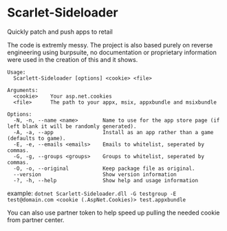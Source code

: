# Scarlet-Sideloader
Quickly patch and push apps to retail 

The code is extremly messy. The project is also based purely on reverse engineering using burpsuite, no documentation or proprietary information were used in the creation of this and it shows.
```
Usage:
  Scarlett-Sideloader [options] <cookie> <file>

Arguments:
  <cookie>    Your asp.net.cookies
  <file>      The path to your appx, msix, appxbundle and msixbundle

Options:
  -N, -n, --name <name>        Name to use for the app store page (if left blank it will be randomly generated).
  -A, -a, --app                Install as an app rather than a game (defaults to game).
  -E, -e, --emails <emails>    Emails to whitelist, seperated by commas.
  -G, -g, --groups <groups>    Groups to whitelist, seperated by commas.
  -O, -o, --original           Keep package file as original.
  --version                    Show version information
  -?, -h, --help               Show help and usage information
```
example:
`dotnet Scarlett-Sideloader.dll -G testgroup -E test@domain.com <cookie (.AspNet.Cookies)> test.appxbundle`

You can also use partner token to help speed up pulling the needed cookie from partner center.
